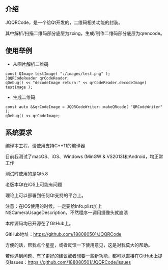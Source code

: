 ## 介绍

JQQRCode，是一个给Qt开发的，二维码相关功能的封装。

其中解析/扫描二维码部分底层为zxing，生成/制作二维码部分底层为qrencode。

## 使用举例

* 从图片解析二维码

```
const QImage testImage( ":/images/test.png" );
JQQRCodeReader qrCodeReader;
qDebug() << "decodeImage return:" << qrCodeReader.decodeImage( testImage );
```

* 生成二维码

```
const auto &&qrCodeImage = JQQRCodeWriter::makeQRcode( "QRCodeWriter" );
qDebug() << qrCodeImage;
```

## 系统要求
编译本工程，请使用支持C++11的编译器

目前我测试了macOS、iOS、Windows (MinGW & VS2013)和Android，均正常工作

测试时使用的是Qt5.8

老版本Qt在iOS上可能有问题

理论上可以部署到任何Qt支持的平台上。

注意：在iOS使用的时候，一定要给Info.plist加上NSCameraUsageDescription，不然程序一调用摄像头就崩溃

本库源码均已开源在了GitHub上。

GitHub地址：https://github.com/188080501/JQQRCode

方便的话，帮我点个星星，或者反馈一下使用意见，这是对我莫大的帮助。

若你遇到问题、有了更好的建议或者想要一些新功能，都可以直接在GitHub上提交Issues：https://github.com/188080501/JQQRCode/issues
